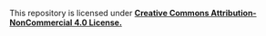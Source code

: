 This repository is licensed under **[Creative Commons Attribution-NonCommercial 4.0 License.](LICENSE)**
